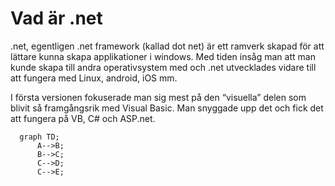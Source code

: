 # Vad är .net

.net, egentligen .net framework (kallad dot net) är ett ramverk skapad för att lättare kunna skapa applikationer i windows. Med tiden insåg man att man kunde skapa till andra operativsystem med och .net utvecklades vidare till att fungera med Linux, android, iOS mm.

I första versionen fokuserade man sig mest på den “visuella” delen som blivit så framgångsrik med Visual Basic. Man snyggade upp det och fick det att fungera på VB, C# och ASP.net.



```mermaid
  graph TD;
      A-->B;
      B-->C;
      C-->D;
      C-->E;
```
